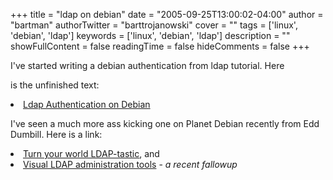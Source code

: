 +++
title = "ldap on debian"
date = "2005-09-25T13:00:02-04:00"
author = "bartman"
authorTwitter = "barttrojanowski"
cover = ""
tags = ['linux', 'debian', 'ldap']
keywords = ['linux', 'debian', 'ldap']
description = ""
showFullContent = false
readingTime = false
hideComments = false
+++

<p>

I've started writing a debian authentication from ldap tutorial.  Here

is the unfinished text:

</p>

<li><a href=http://www.jukie.net/~bart/ldap/ldap-authentication-on-debian/index.html>Ldap Authentication on Debian</a>

<p>

I've seen a much more ass kicking one on Planet Debian recently from Edd Dumbill.  Here is a link:

</p>

<li><a href=http://usefulinc.com/edd/blog/contents/2005/09/25-ldap/read>Turn your world LDAP-tastic</a>, and

<li><a href=http://usefulinc.com/edd/blog/contents/2005/09/28-ldap/read>Visual LDAP administration tools</a> - <i>a recent fallowup</i>


